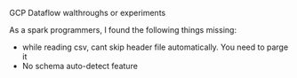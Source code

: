 GCP Dataflow walthroughs or experiments

As a spark programmers, I found the following things missing:
* while reading csv, cant skip header file automatically. You need to parge it
* No schema auto-detect feature
